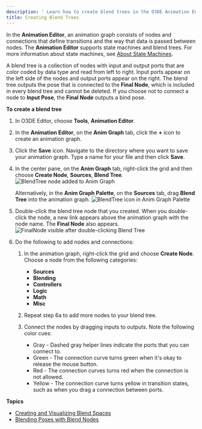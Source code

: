 ```yaml
---
description: ' Learn how to create blend trees in the O3DE Animation Editor. '
title: Creating Blend Trees
---
```



In the **Animation Editor**, an animation graph consists of nodes and connections that define transitions and the way that data is passed between nodes. The **Animation Editor** supports state machines and blend trees. For more information about state machines, see [About State Machines](/docs/userguide/animation/character-editor/concepts-and-terms#understanding-state-machines).

A blend tree is a collection of nodes with input and output ports that are color coded by data type and read from left to right. Input ports appear on the left side of the nodes and output ports appear on the right. The blend tree outputs the pose that is connected to the **Final Node**, which is included in every blend tree and cannot be deleted. If you choose not to connect a node to **Input Pose**, the **Final Node** outputs a bind pose.

**To create a blend tree**

1. In O3DE Editor, choose **Tools**, **Animation Editor**.

1. In the **Animation Editor**, on the **Anim Graph** tab, click the **+** icon to create an animation graph.

1. Click the **Save** icon. Navigate to the directory where you want to save your animation graph. Type a name for your file and then click **Save**.

1. In the center pane, on the **Anim Graph** tab, right-click the grid and then choose **Create Node**, **Sources**, **Blend Tree**.
![BlendTree node added to Anim Graph](/images/user-guide/actor-animation/anim-graph-blend-tree-node.png)

   Alternatively, in the **Anim Graph Palette**, on the **Sources** tab, drag **Blend Tree** into the animation graph.
![BlendTree icon in Anim Graph Palette](/images/user-guide/actor-animation/anim-graph-palette-blend-tree-node.png)

1. Double-click the blend tree node that you created. When you double-click the node, a new link appears above the animation graph with the node name. The **Final Node** also appears.
![FinalNode visible after double-clicking Blend Tree](/images/user-guide/actor-animation/anim-graph-node-path.png)

1. Do the following to add nodes and connections:

   1. In the animation graph, right-click the grid and choose **Create Node**. Choose a node from the following categories:
      + **Sources**
      + **Blending**
      + **Controllers**
      + **Logic**
      + **Math**
      + **Misc**

   1. Repeat step 6a to add more nodes to your blend tree.

   1. Connect the nodes by dragging inputs to outputs. Note the following color cues:
      + Gray - Dashed gray helper lines indicate the ports that you can connect to.
      + Green - The connection curve turns green when it's okay to release the mouse button.
      + Red - The connection curves turns red when the connection is not allowed.
      + Yellow - The connection curve turns yellow in transition states, such as when you drag a connection between ports.

**Topics**
+ [Creating and Visualizing Blend Spaces](/docs/user-guide/visualization/animation/animation-editor/blend-spaces.md)
+ [Blending Poses with Blend Nodes](/docs/user-guide/visualization/animation/animation-editor/blending-poses.md)
